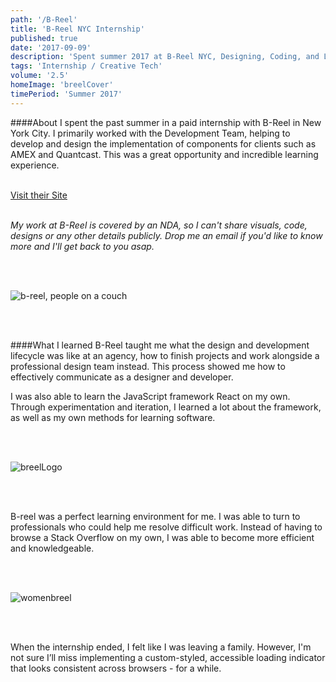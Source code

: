 ```yaml
---
path: '/B-Reel'
title: 'B-Reel NYC Internship'
published: true
date: '2017-09-09'
description: 'Spent summer 2017 at B-Reel NYC, Designing, Coding, and Learning'
tags: 'Internship / Creative Tech'
volume: '2.5'
homeImage: 'breelCover'
timePeriod: 'Summer 2017'
---
```


####About
I spent the past summer in a paid internship with B-Reel in New York City. I primarily worked with the Development Team, helping to develop and design the implementation of components for clients such as AMEX and Quantcast. This was a great opportunity and incredible learning experience.

<br/>
<a class="faux-link" href="https://www.b-reel.com">Visit their Site</a>

<br/>
<br/>


*My work at B-Reel is covered by an NDA, so I can't share visuals, code, designs or any other details publicly. Drop me an email if you'd like to know more and I'll get back to you asap.*

<br/>
<br/>

![b-reel, people on a couch](./images/breel/breelCouch.png)

<br/>
<br/>

####What I learned
B-Reel taught me what the design and development lifecycle was like at an agency, how to finish projects and work alongside a professional design team instead. This process showed me how to effectively communicate as a designer and developer.

I was also able to learn the JavaScript framework React on my own. Through experimentation and iteration, I learned a lot about the framework, as well as my own methods for learning software.

<br/>
<br/>

![breelLogo](./images/breel/breelLogo.png)

<br/>
<br/>

B-reel was a perfect learning environment for me. I was able to turn to professionals who could help me resolve difficult work. Instead of having to browse a Stack Overflow on my own, I was able to become more efficient and knowledgeable.

<br/>
<br/>


![womenbreel](./images/breel/womenbreel.png)

<br/>
<br/>


When the internship ended, I felt like I was leaving a family. However, I'm not sure I’ll miss implementing a custom-styled, accessible loading indicator that looks consistent across browsers - for a while.
